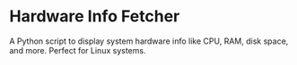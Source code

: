 # Hardware Info Fetcher
A Python script to display system hardware info like CPU, RAM, disk space, and more. Perfect for Linux systems.
